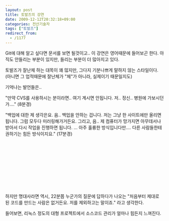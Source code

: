 ```yaml
---
layout: post
title: 토발즈의 강연
date: 2009-12-12T20:32:18+09:00
categories: 전산기술자
tags: ["토발즈"]
redirect_from:
  - /1177
---
```


Git에 대해 알고 싶다면 문서를 보면 될것이고.. 이 강연은 영어때문에 들어보곤 한다. 아직도 안들리는 부분이 있지만, 들리는 부분이 더 많아지고 있다.

토발즈가 잘난체 하는 대목이 꽤 많지만, 그다지 기분나쁘게 말하지 않는 스타일이다. (아니면 그 업적때문에 잘난체가 "체"가 아니라, 실제이기 때문일지도)

기억나는 발언들은..

"만약 CVS를 사용하시는 분이라면.. 여기 계시면 안됩니다. 저.. 정신.. 병원에 가보시던가...." (8분경)

"백업에 대한 제 생각은요. 음.. 백업을 안하는 겁니다. 저는 그냥 한 사이트에만 올리면 됩니다. 그럼 모두다 미러링해가거든요. 그리고, 음.. 제 컴퓨터가 망가지면 아무데서나 받아서 다시 작업을 진행하면 됩니다. ... 아주 훌륭한 방식입니다만.... 다른 사람들한테 권하기는 힘든 방식이지요." (17분경)

<object ><param name="movie" value="http://www.youtube.com/v/4XpnKHJAok8&amp;hl=ko_KR&amp;fs=1&amp;"></param><param name="allowFullScreen" value="true"></param><param name="allowscriptaccess" value="always"></param><embed src="http://www.youtube.com/v/4XpnKHJAok8&amp;hl=ko_KR&amp;fs=1&amp;" type="application/x-shockwave-flash" allowscriptaccess="always" allowfullscreen="true" ></embed></object>

하지만 명대사라면 역시, 22분쯤 누군가의 질문에 답하다가 나오는 "처음부터 제대로 된 코드를 만드는 사람은 없거든요. 저를 제외하고는 말이죠." 라고 생각한다.

들어보면, 리눅스 정도의 대형 프로젝트에서 소스코드 관리가 얼마나 힘든지 느껴진다.



